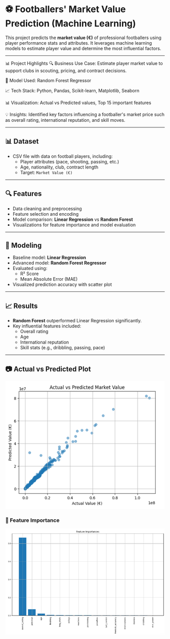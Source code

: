 # ⚽ Footballers' Market Value Prediction (Machine Learning)

This project predicts the **market value (€)** of professional footballers using player performance stats and attributes. It leverages machine learning models to estimate player value and determine the most influential factors.

---


📊 Project Highlights
🔍 Business Use Case: Estimate player market value to support clubs in scouting, pricing, and contract decisions.

🧠 Model Used: Random Forest Regressor

📈 Tech Stack: Python, Pandas, Scikit-learn, Matplotlib, Seaborn

📊 Visualization: Actual vs Predicted values, Top 15 important features

💡 Insights: Identified key factors influencing a footballer's market price such as overall rating, international reputation, and skill moves.

---

## 📊 Dataset

- CSV file with data on football players, including:
  - Player attributes (pace, shooting, passing, etc.)
  - Age, nationality, club, contract length
  - Target: `Market Value (€)`

---

## 🔍 Features

- Data cleaning and preprocessing
- Feature selection and encoding
- Model comparison: **Linear Regression** vs **Random Forest**
- Visualizations for feature importance and model evaluation

---

## 🧠 Modeling

- Baseline model: **Linear Regression**
- Advanced model: **Random Forest Regressor**
- Evaluated using:
  - R² Score
  - Mean Absolute Error (MAE)
- Visualized prediction accuracy with scatter plot

---

## 📈 Results

- **Random Forest** outperformed Linear Regression significantly.
- Key influential features included:
  - Overall rating
  - Age
  - International reputation
  - Skill stats (e.g., dribbling, passing, pace)

---

## 📷 Actual vs Predicted Plot
![Actual vs Predicted](Images/actual_vs_predicted.png)

### 🔹 Feature Importance
![Feature Importance](Images/feature_importance.png)

